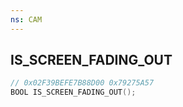 ```yaml
---
ns: CAM
---
```

## IS_SCREEN_FADING_OUT

```c
// 0x02F39BEFE7B88D00 0x79275A57
BOOL IS_SCREEN_FADING_OUT();
```

